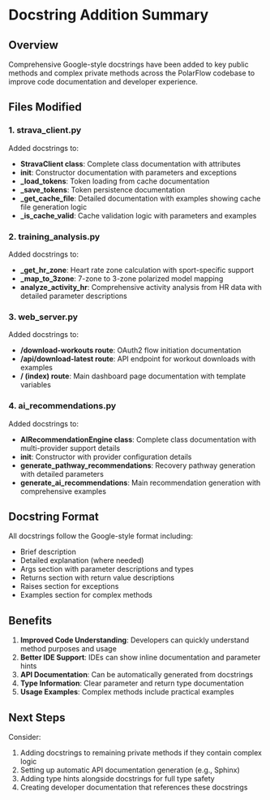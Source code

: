 # Docstring Addition Summary

## Overview
Comprehensive Google-style docstrings have been added to key public methods and complex private methods across the PolarFlow codebase to improve code documentation and developer experience.

## Files Modified

### 1. strava_client.py
Added docstrings to:
- **StravaClient class**: Complete class documentation with attributes
- **__init__**: Constructor documentation with parameters and exceptions
- **_load_tokens**: Token loading from cache documentation
- **_save_tokens**: Token persistence documentation
- **_get_cache_file**: Detailed documentation with examples showing cache file generation logic
- **_is_cache_valid**: Cache validation logic with parameters and examples

### 2. training_analysis.py
Added docstrings to:
- **_get_hr_zone**: Heart rate zone calculation with sport-specific support
- **_map_to_3zone**: 7-zone to 3-zone polarized model mapping
- **analyze_activity_hr**: Comprehensive activity analysis from HR data with detailed parameter descriptions

### 3. web_server.py
Added docstrings to:
- **/download-workouts route**: OAuth2 flow initiation documentation
- **/api/download-latest route**: API endpoint for workout downloads with examples
- **/ (index) route**: Main dashboard page documentation with template variables

### 4. ai_recommendations.py
Added docstrings to:
- **AIRecommendationEngine class**: Complete class documentation with multi-provider support details
- **__init__**: Constructor with provider configuration details
- **generate_pathway_recommendations**: Recovery pathway generation with detailed parameters
- **generate_ai_recommendations**: Main recommendation generation with comprehensive examples

## Docstring Format
All docstrings follow the Google-style format including:
- Brief description
- Detailed explanation (where needed)
- Args section with parameter descriptions and types
- Returns section with return value descriptions
- Raises section for exceptions
- Examples section for complex methods

## Benefits
1. **Improved Code Understanding**: Developers can quickly understand method purposes and usage
2. **Better IDE Support**: IDEs can show inline documentation and parameter hints
3. **API Documentation**: Can be automatically generated from docstrings
4. **Type Information**: Clear parameter and return type documentation
5. **Usage Examples**: Complex methods include practical examples

## Next Steps
Consider:
1. Adding docstrings to remaining private methods if they contain complex logic
2. Setting up automatic API documentation generation (e.g., Sphinx)
3. Adding type hints alongside docstrings for full type safety
4. Creating developer documentation that references these docstrings